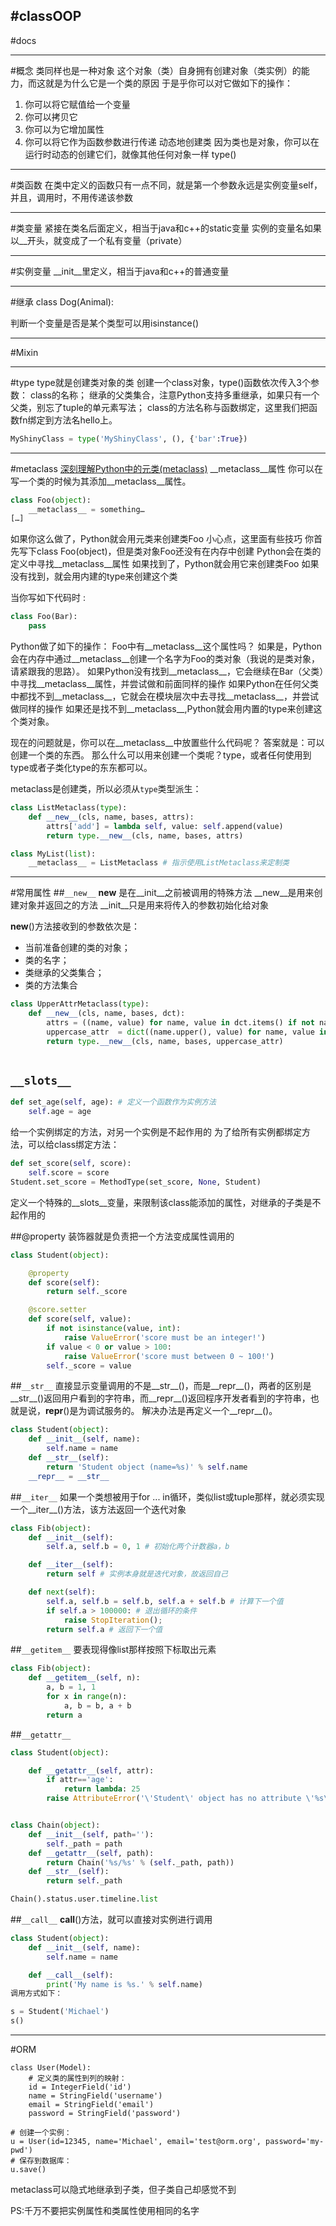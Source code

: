 #classOOP
---
#docs

---
#概念
类同样也是一种对象
这个对象（类）自身拥有创建对象（类实例）的能力，而这就是为什么它是一个类的原因
于是乎你可以对它做如下的操作：
1)   你可以将它赋值给一个变量
2)   你可以拷贝它
3)   你可以为它增加属性
4)   你可以将它作为函数参数进行传递
动态地创建类
因为类也是对象，你可以在运行时动态的创建它们，就像其他任何对象一样
type()

---
#类函数
在类中定义的函数只有一点不同，就是第一个参数永远是实例变量self，并且，调用时，不用传递该参数


---
#类变量
    紧接在类名后面定义，相当于java和c++的static变量
    实例的变量名如果以__开头，就变成了一个私有变量（private）


---
#实例变量
    __init__里定义，相当于java和c++的普通变量


---
#继承
class Dog(Animal):

判断一个变量是否是某个类型可以用isinstance()


---
#Mixin


---
#type
type就是创建类对象的类
创建一个class对象，type()函数依次传入3个参数：
class的名称；
继承的父类集合，注意Python支持多重继承，如果只有一个父类，别忘了tuple的单元素写法；
class的方法名称与函数绑定，这里我们把函数fn绑定到方法名hello上。
```python
MyShinyClass = type('MyShinyClass', (), {'bar':True})  
```

----
#metaclass
[深刻理解Python中的元类(metaclass)](http://blog.jobbole.com/21351/)
__metaclass__属性
你可以在写一个类的时候为其添加__metaclass__属性。
```python
class Foo(object):
    __metaclass__ = something…
[…]
```
如果你这么做了，Python就会用元类来创建类Foo
    小心点，这里面有些技巧
    你首先写下class Foo(object)，但是类对象Foo还没有在内存中创建
Python会在类的定义中寻找__metaclass__属性
    如果找到了，Python就会用它来创建类Foo
    如果没有找到，就会用内建的type来创建这个类

当你写如下代码时 :
```python
class Foo(Bar):
    pass
```
Python做了如下的操作：
Foo中有__metaclass__这个属性吗？
    如果是，Python会在内存中通过__metaclass__创建一个名字为Foo的类对象（我说的是类对象，请紧跟我的思路）。
    如果Python没有找到__metaclass__，它会继续在Bar（父类）中寻找__metaclass__属性，并尝试做和前面同样的操作
    如果Python在任何父类中都找不到__metaclass__，它就会在模块层次中去寻找__metaclass__，并尝试做同样的操作
    如果还是找不到__metaclass__,Python就会用内置的type来创建这个类对象。

现在的问题就是，你可以在__metaclass__中放置些什么代码呢？
答案就是：可以创建一个类的东西。
那么什么可以用来创建一个类呢？type，或者任何使用到type或者子类化type的东东都可以。

metaclass是创建类，所以必须从`type`类型派生：
```python
class ListMetaclass(type):
    def __new__(cls, name, bases, attrs):
        attrs['add'] = lambda self, value: self.append(value)
        return type.__new__(cls, name, bases, attrs)

class MyList(list):
    __metaclass__ = ListMetaclass # 指示使用ListMetaclass来定制类

```



---
#常用属性
##`__new__`
    __new__ 是在__init__之前被调用的特殊方法
    __new__是用来创建对象并返回之的方法
    __init__只是用来将传入的参数初始化给对象

__new__()方法接收到的参数依次是：
* 当前准备创建的类的对象；
* 类的名字；
* 类继承的父类集合；
* 类的方法集合

```python
class UpperAttrMetaclass(type):
    def __new__(cls, name, bases, dct):
        attrs = ((name, value) for name, value in dct.items() if not name startswith('__'))
        uppercase_attr  = dict((name.upper(), value) for name, value in attrs)
        return type.__new__(cls, name, bases, uppercase_attr)
        
```

## `__slots__`
```python
def set_age(self, age): # 定义一个函数作为实例方法
    self.age = age
```

给一个实例绑定的方法，对另一个实例是不起作用的
为了给所有实例都绑定方法，可以给class绑定方法：
```python
def set_score(self, score):
    self.score = score
Student.set_score = MethodType(set_score, None, Student)
```
定义一个特殊的__slots__变量，来限制该class能添加的属性，对继承的子类是不起作用的

##@property
装饰器就是负责把一个方法变成属性调用的
```python
class Student(object):

    @property
    def score(self):
        return self._score

    @score.setter
    def score(self, value):
        if not isinstance(value, int):
            raise ValueError('score must be an integer!')
        if value < 0 or value > 100:
            raise ValueError('score must between 0 ~ 100!')
        self._score = value
```


##`__str__`
直接显示变量调用的不是__str__()，而是__repr__()，两者的区别是__str__()返回用户看到的字符串，而__repr__()返回程序开发者看到的字符串，也就是说，__repr__()是为调试服务的。
解决办法是再定义一个__repr__()。
```python
class Student(object):
    def __init__(self, name):
        self.name = name
    def __str__(self):
        return 'Student object (name=%s)' % self.name
    __repr__ = __str__
```

##`__iter__`
如果一个类想被用于for ... in循环，类似list或tuple那样，就必须实现一个__iter__()方法，该方法返回一个迭代对象
```python
class Fib(object):
    def __init__(self):
        self.a, self.b = 0, 1 # 初始化两个计数器a，b

    def __iter__(self):
        return self # 实例本身就是迭代对象，故返回自己

    def next(self):
        self.a, self.b = self.b, self.a + self.b # 计算下一个值
        if self.a > 100000: # 退出循环的条件
            raise StopIteration();
        return self.a # 返回下一个值
```

##`__getitem__`
要表现得像list那样按照下标取出元素
```python
class Fib(object):
    def __getitem__(self, n):
        a, b = 1, 1
        for x in range(n):
            a, b = b, a + b
        return a
```

##`__getattr__`
```python
class Student(object):

    def __getattr__(self, attr):
        if attr=='age':
            return lambda: 25
        raise AttributeError('\'Student\' object has no attribute \'%s\'' % attr)


class Chain(object):
    def __init__(self, path=''):
        self._path = path
    def __getattr__(self, path):
        return Chain('%s/%s' % (self._path, path))
    def __str__(self):
        return self._path

Chain().status.user.timeline.list
```

##`__call__`
__call__()方法，就可以直接对实例进行调用
```python
class Student(object):
    def __init__(self, name):
        self.name = name

    def __call__(self):
        print('My name is %s.' % self.name)
调用方式如下：

s = Student('Michael')
s()
```



---
#ORM
```
class User(Model):
    # 定义类的属性到列的映射：
    id = IntegerField('id')
    name = StringField('username')
    email = StringField('email')
    password = StringField('password')

# 创建一个实例：
u = User(id=12345, name='Michael', email='test@orm.org', password='my-pwd')
# 保存到数据库：
u.save()
```
metaclass可以隐式地继承到子类，但子类自己却感觉不到

PS:千万不要把实例属性和类属性使用相同的名字

